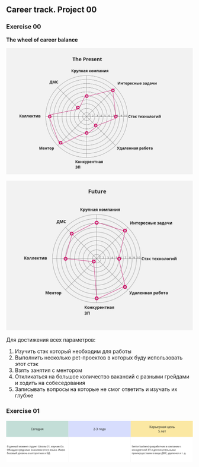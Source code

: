 ## Career track. Project 00

### Exercise 00

**The wheel of career balance**

![](images/present.jpg)

![](images/future.jpg)

Для достижения всех параметров:
1) Изучить стэк который необходим для работы
2) Выполнить несколько pet-проектов в которых буду использовать этот стэк
3) Взять занятия с ментором
4) Откликаться на большое количество вакансий с разными грейдами и ходить на собеседования
5) Записывать вопросы на которые не смог ответить и изучать их глубже


### Exercise 01

![](images/Career%20goals.jpg)